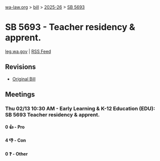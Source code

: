[wa-law.org](/) > [bill](/bill/) > [2025-26](/bill/2025-26/) > [SB 5693](/bill/2025-26/sb/5693/)

# SB 5693 - Teacher residency & apprent.
[leg.wa.gov](https://app.leg.wa.gov/billsummary?BillNumber=5693&Year=2025&Initiative=false) | [RSS Feed](./rss.xml)

## Revisions
* [Original Bill](1/)

## Meetings
### Thu 02/13 10:30 AM - Early Learning & K-12 Education (EDU): SB 5693 Teacher residency & apprent.
#### 0 👍 - Pro

#### 4 👎 - Con

#### 0 ❓ - Other
